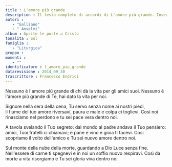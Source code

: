 ```yaml
--- 
title : L'amore più grande
description : Il testo completo di accordi di L'amore più grande. Inseriscila nel tuo canzoniere!
autori : 
   - "Galliano"
   - " Anselmi"
album : Aprite le porte a Cristo
tonalita : Sol
famiglia : 
   - "Liturgica"
gruppo : 
momenti : 
   - ""
identificatore : l_amore_piu_grande
datarevisione : 2014_09_30
trascrittore : Francesco Endrici
--- 
```




Nessuno è l'amore più grande di chi
dà la vita per gli amici suoi. 
Nessuno è l'amore più grande di Te,
hai dato la vita per noi.  


Signore  nella sera della cena, 
Tu servo senza nome ai nostri piedi,  
il fiume del tuo amore riversavi, 
paura e male e colpa ci toglievi. 
Così noi rinasciamo nel perdono 
e tu sei pace vera dentro noi. 


A tavola svelando il Tuo segreto: 
dal mondo al padre andava il Tuo pensiero: 
amici, Tuoi fratelli ci chiamavi; 
e pane e vino e gioia ti facevi. 
Così scopriamo il volto dell'amico 
e Tu sei nuovo amore dentro noi. 


Sul monte della nube della morte, 
guardando a Dio Luce senza fine. 
Nell'essere di carne ti spegnevi 
e in noi un soffio nuovo respiravi. 
Così da morte a vita risorgiamo 
e Tu sei gloria viva dentro noi. 


